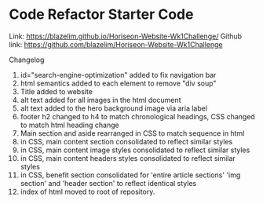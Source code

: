 # Code Refactor Starter Code
Link: https://blazelim.github.io/Horiseon-Website-Wk1Challenge/
Github link: https://github.com/blazelim/Horiseon-Website-Wk1Challenge

Changelog
1. id="search-engine-optimization" added to fix navigation bar
2. html semantics added to each element to remove "div soup"
3. Title added to website
4. alt text added for all images in the html document
5. alt text added to the hero background image via aria label
6. footer h2 changed to h4 to match chronological headings, CSS changed to match html heading change
7. Main section and aside rearranged in CSS to match sequence in html
8. in CSS, main content section consolidated to reflect similar styles
9. in CSS, main content image styles consolidated to reflect similar styles
10. in CSS, main content headers styles consolidated to reflect similar styles
11. in CSS, benefit section consolidated for 'entire article sections' 'img section' and 'header section' to reflect identical styles
12. index of html moved to root of repository.